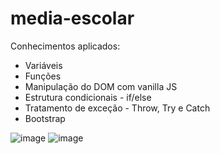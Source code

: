 # media-escolar

Conhecimentos aplicados:
* Variáveis
* Funções
* Manipulação do DOM com vanilla JS
* Estrutura condicionais - if/else
* Tratamento de exceção - Throw, Try e Catch
* Bootstrap



![image](https://user-images.githubusercontent.com/55095687/137521841-e98d12f9-4bca-4729-a50e-e73c1b6bdfb2.png)
![image](https://user-images.githubusercontent.com/55095687/137521898-000fc568-4bf9-4c95-b5ab-3d081894372c.png)


